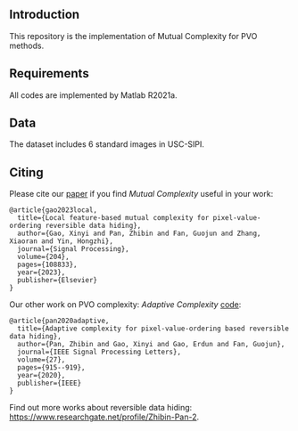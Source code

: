 ## Introduction
This repository is the implementation of Mutual Complexity for PVO methods. 

## Requirements
All codes are implemented by Matlab R2021a.

## Data
The dataset includes 6 standard images in USC-SIPI.

## Citing
Please cite our [paper](https://www.sciencedirect.com/science/article/pii/S0165168422003723) if you find *Mutual Complexity* useful in your work:
```
@article{gao2023local,
  title={Local feature-based mutual complexity for pixel-value-ordering reversible data hiding},
  author={Gao, Xinyi and Pan, Zhibin and Fan, Guojun and Zhang, Xiaoran and Yin, Hongzhi},
  journal={Signal Processing},
  volume={204},
  pages={108833},
  year={2023},
  publisher={Elsevier}
}
```

Our other work on PVO complexity: *Adaptive Complexity* [code](https://github.com/XJTURDH/Adaptive-Complexity):
```
@article{pan2020adaptive,
  title={Adaptive complexity for pixel-value-ordering based reversible data hiding},
  author={Pan, Zhibin and Gao, Xinyi and Gao, Erdun and Fan, Guojun},
  journal={IEEE Signal Processing Letters},
  volume={27},
  pages={915--919},
  year={2020},
  publisher={IEEE}
}
```
Find out more works about reversible data hiding: https://www.researchgate.net/profile/Zhibin-Pan-2.
